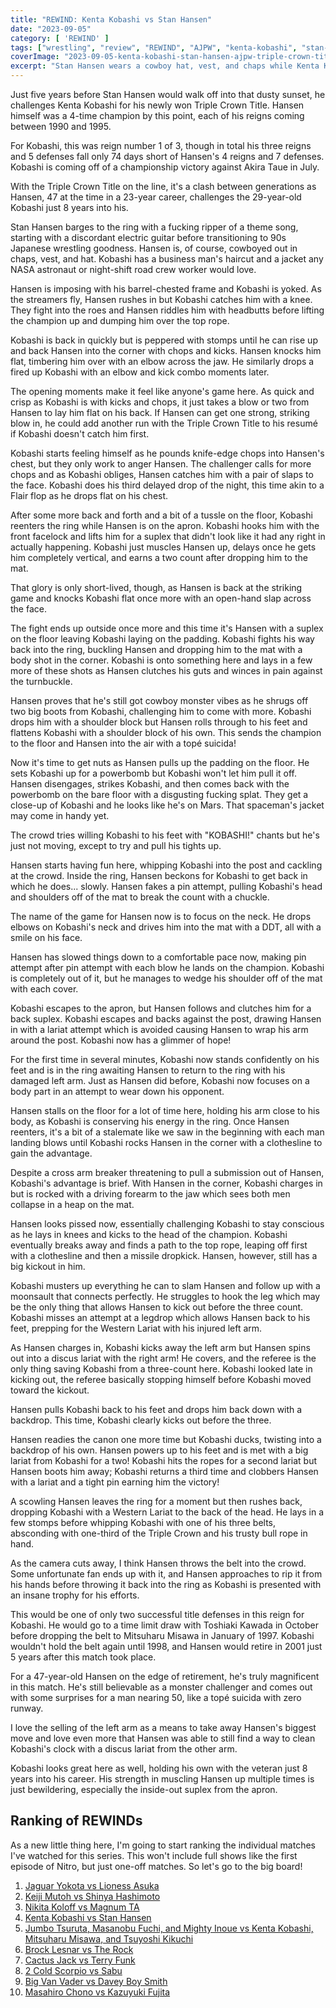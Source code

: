 ```yaml
---
title: "REWIND: Kenta Kobashi vs Stan Hansen"
date: "2023-09-05"
category: [ 'REWIND' ]
tags: ["wrestling", "review", "REWIND", "AJPW", "kenta-kobashi", "stan-hansen"]
coverImage: "2023-09-05-kenta-kobashi-stan-hansen-ajpw-triple-crown-title.webp"
excerpt: "Stan Hansen wears a cowboy hat, vest, and chaps while Kenta Kobashi wears a spaceman's jacket and a smart haircut."
---
```


Just five years before Stan Hansen would walk off into that dusty sunset, he challenges Kenta Kobashi for his newly won Triple Crown Title. Hansen himself was a 4-time champion by this point, each of his reigns coming between 1990 and 1995.

For Kobashi, this was reign number 1 of 3, though in total his three reigns and 5 defenses fall only 74 days short of Hansen's 4 reigns and 7 defenses. Kobashi is coming off of a championship victory against Akira Taue in July.

With the Triple Crown Title on the line, it's a clash between generations as Hansen, 47 at the time in a 23-year career, challenges the 29-year-old Kobashi just 8 years into his.

Stan Hansen barges to the ring with a fucking ripper of a theme song, starting with a discordant electric guitar before transitioning to 90s Japanese wrestling goodness. Hansen is, of course, cowboyed out in chaps, vest, and hat. Kobashi has a business man's haircut and a jacket any NASA astronaut or night-shift road crew worker would love.

Hansen is imposing with his barrel-chested frame and Kobashi is yoked. As the streamers fly, Hansen rushes in but Kobashi catches him with a knee. They fight into the roes and Hansen riddles him with headbutts before lifting the champion up and dumping him over the top rope.

Kobashi is back in quickly but is peppered with stomps until he can rise up and back Hansen into the corner with chops and kicks. Hansen knocks him flat, timbering him over with an elbow across the jaw. He similarly drops a fired up Kobashi with an elbow and kick combo moments later.

The opening moments make it feel like anyone's game here. As quick and crisp as Kobashi is with kicks and chops, it just takes a blow or two from Hansen to lay him flat on his back. If Hansen can get one strong, striking blow in, he could add another run with the Triple Crown Title to his resumé if Kobashi doesn't catch him first.

Kobashi starts feeling himself as he pounds knife-edge chops into Hansen's chest, but they only work to anger Hansen. The challenger calls for more chops and as Kobashi obliges, Hansen catches him with a pair of slaps to the face. Kobashi does his third delayed drop of the night, this time akin to a Flair flop as he drops flat on his chest.

After some more back and forth and a bit of a tussle on the floor, Kobashi reenters the ring while Hansen is on the apron. Kobashi hooks him with the front facelock and lifts him for a suplex that didn't look like it had any right in actually happening. Kobashi just muscles Hansen up, delays once he gets him completely vertical, and earns a two count after dropping him to the mat.

That glory is only short-lived, though, as Hansen is back at the striking game and knocks Kobashi flat once more with an open-hand slap across the face.

The fight ends up outside once more and this time it's Hansen with a suplex on the floor leaving Kobashi laying on the padding. Kobashi fights his way back into the ring, buckling Hansen and dropping him to the mat with a body shot in the corner. Kobashi is onto something here and lays in a few more of these shots as Hansen clutches his guts and winces in pain against the turnbuckle.

Hansen proves that he's still got cowboy monster vibes as he shrugs off two big boots from Kobashi, challenging him to come with more. Kobashi drops him with a shoulder block but Hansen rolls through to his feet and flattens Kobashi with a shoulder block of his own. This sends the champion to the floor and Hansen into the air with a topé suicida!

Now it's time to get nuts as Hansen pulls up the padding on the floor. He sets Kobashi up for a powerbomb but Kobashi won't let him pull it off. Hansen disengages, strikes Kobashi, and then comes back with the powerbomb on the bare floor with a disgusting fucking splat. They get a close-up of Kobashi and he looks like he's on Mars. That spaceman's jacket may come in handy yet.

The crowd tries willing Kobashi to his feet with "KOBASHI!" chants but he's just not moving, except to try and pull his tights up.

Hansen starts having fun here, whipping Kobashi into the post and cackling at the crowd. Inside the ring, Hansen beckons for Kobashi to get back in which he does... slowly. Hansen fakes a pin attempt, pulling Kobashi's head and shoulders off of the mat to break the count with a chuckle.

The name of the game for Hansen now is to focus on the neck. He drops elbows on Kobashi's neck and drives him into the mat with a DDT, all with a smile on his face.

Hansen has slowed things down to a comfortable pace now, making pin attempt after pin attempt with each blow he lands on the champion. Kobashi is completely out of it, but he manages to wedge his shoulder off of the mat with each cover.

Kobashi escapes to the apron, but Hansen follows and clutches him for a back suplex. Kobashi escapes and backs against the post, drawing Hansen in with a lariat attempt which is avoided causing Hansen to wrap his arm around the post. Kobashi now has a glimmer of hope!

For the first time in several minutes, Kobashi now stands confidently on his feet and is in the ring awaiting Hansen to return to the ring with his damaged left arm. Just as Hansen did before, Kobashi now focuses on a body part in an attempt to wear down his opponent.

Hansen stalls on the floor for a lot of time here, holding his arm close to his body, as Kobashi is conserving his energy in the ring. Once Hansen reenters, it's a bit of a stalemate like we saw in the beginning with each man landing blows until Kobashi rocks Hansen in the corner with a clothesline to gain the advantage.

Despite a cross arm breaker threatening to pull a submission out of Hansen, Kobashi's advantage is brief. With Hansen in the corner, Kobashi charges in but is rocked with a driving forearm to the jaw which sees both men collapse in a heap on the mat.

Hansen looks pissed now, essentially challenging Kobashi to stay conscious as he lays in knees and kicks to the head of the champion. Kobashi eventually breaks away and finds a path to the top rope, leaping off first with a clothesline and then a missile dropkick. Hansen, however, still has a big kickout in him.

Kobashi musters up everything he can to slam Hansen and follow up with a moonsault that connects perfectly. He struggles to hook the leg which may be the only thing that allows Hansen to kick out before the three count. Kobashi misses an attempt at a legdrop which allows Hansen back to his feet, prepping for the Western Lariat with his injured left arm.

As Hansen charges in, Kobashi kicks away the left arm but Hansen spins out into a discus lariat with the right arm! He covers, and the referee is the only thing saving Kobashi from a three-count here. Kobashi looked late in kicking out, the referee basically stopping himself before Kobashi moved toward the kickout.

Hansen pulls Kobashi back to his feet and drops him back down with a backdrop. This time, Kobashi clearly kicks out before the three.

Hansen readies the canon one more time but Kobashi ducks, twisting into a backdrop of his own. Hansen powers up to his feet and is met with a big lariat from Kobashi for a two! Kobashi hits the ropes for a second lariat but Hansen boots him away; Kobashi returns a third time and clobbers Hansen with a lariat and a tight pin earning him the victory!

A scowling Hansen leaves the ring for a moment but then rushes back, dropping Kobashi with a Western Lariat to the back of the head. He lays in a few stomps before whipping Kobashi with one of his three belts, absconding with one-third of the Triple Crown and his trusty bull rope in hand.

As the camera cuts away, I think Hansen throws the belt into the crowd. Some unfortunate fan ends up with it, and Hansen approaches to rip it from his hands before throwing it back into the ring as Kobashi is presented with an insane trophy for his efforts.

This would be one of only two successful title defenses in this reign for Kobashi. He would go to a time limit draw with Toshiaki Kawada in October before dropping the belt to Mitsuharu Misawa in January of 1997. Kobashi wouldn't hold the belt again until 1998, and Hansen would retire in 2001 just 5 years after this match took place.

For a 47-year-old Hansen on the edge of retirement, he's truly magnificent in this match. He's still believable as a monster challenger and comes out with some surprises for a man nearing 50, like a topé suicida with zero runway.

I love the selling of the left arm as a means to take away Hansen's biggest move and love even more that Hansen was able to still find a way to clean Kobashi's clock with a discus lariat from the other arm.

Kobashi looks great here as well, holding his own with the veteran just 8 years into his career. His strength in muscling Hansen up multiple times is just bewildering, especially the inside-out suplex from the apron.

## Ranking of REWINDs

As a new little thing here, I'm going to start ranking the individual matches I've watched for this series. This won't include full shows like the first episode of Nitro, but just one-off matches. So let's go to the big board!

1. [Jaguar Yokota vs Lioness Asuka](2023-08-22-rewind-jaguar-yokota-lioness-asuka)
2. [Keiji Mutoh vs Shinya Hashimoto](2023-08-20-a-week-in-wrestling)
3. [Nikita Koloff vs Magnum TA](2023-08-20-a-week-in-wrestling)
4. [Kenta Kobashi vs Stan Hansen](2023-09-05-kenta-kobashi-stan-hansen-ajpw-triple-crown-title)
5. [Jumbo Tsuruta, Masanobu Fuchi, and Mighty Inoue vs Kenta Kobashi, Mitsuharu Misawa, and Tsuyoshi Kikuchi](2023-08-21-rewind-ajpw-summer-action-series-ii)
6. [Brock Lesnar vs The Rock](2023-08-25-rewind-summerslam-2002)
7. [Cactus Jack vs Terry Funk](2023-08-20-rewind-kawasaki-dream)
8. [2 Cold Scorpio vs Sabu](2023-08-20-a-week-in-wrestling)
9. [Big Van Vader vs Davey Boy Smith](2023-08-20-a-week-in-wrestling)
10. [Masahiro Chono vs Kazuyuki Fujita](2023-08-20-a-week-in-wrestling)